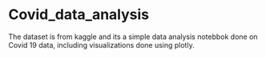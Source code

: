 # Covid_data_analysis

The dataset is from kaggle and its a simple data analysis notebbok done on Covid 19 data, including visualizations done using plotly.
